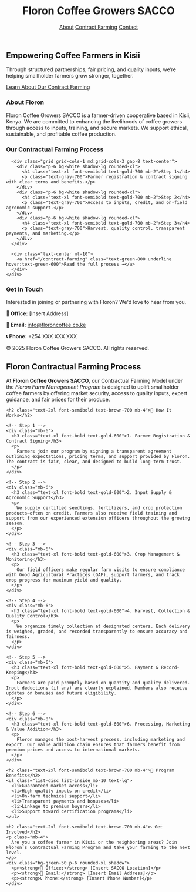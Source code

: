 <!-- Homepage: Floron Coffee Growers SACCO -->

<!DOCTYPE html>
<html lang="en">
<head>
  <meta charset="UTF-8">
  <meta name="viewport" content="width=device-width, initial-scale=1">
  <title>Floron Coffee Growers SACCO</title>
  <script src="https://cdn.tailwindcss.com"></script>
</head>
<body class="bg-white text-gray-800">

  <!-- Header -->
  <header class="bg-green-900 text-white py-6 shadow-md">
    <div class="max-w-6xl mx-auto flex justify-between items-center px-6">
      <h1 class="text-3xl font-bold">Floron Coffee Growers SACCO</h1>
      <nav class="space-x-6 text-lg">
        <a href="#about" class="hover:text-gold-400">About</a>
        <a href="#contract" class="hover:text-gold-400">Contract Farming</a>
        <a href="#contact" class="hover:text-gold-400">Contact</a>
      </nav>
    </div>
  </header>

  <!-- Hero Section -->
  <section class="bg-green-100 py-20 px-6 text-center">
    <h2 class="text-4xl font-bold text-green-900 mb-4">Empowering Coffee Farmers in Kisii</h2>
    <p class="text-xl text-gray-700 max-w-2xl mx-auto mb-6">
      Through structured partnerships, fair pricing, and quality inputs, we’re helping smallholder farmers grow stronger, together.
    </p>
    <a href="#contract" class="bg-gold-500 text-white px-6 py-3 rounded-full shadow-lg text-lg hover:bg-gold-600 transition">
      Learn About Our Contract Farming
    </a>
  </section>

  <!-- About Section -->
  <section id="about" class="py-16 px-6 md:px-16 bg-white">
    <div class="max-w-5xl mx-auto text-center">
      <h3 class="text-3xl font-bold text-brown-700 mb-4">About Floron</h3>
      <p class="text-lg text-gray-700">
        Floron Coffee Growers SACCO is a farmer-driven cooperative based in Kisii, Kenya. We are committed to enhancing the livelihoods of coffee growers through access to inputs, training, and secure markets. We support ethical, sustainable, and profitable coffee production.
      </p>
    </div>
  </section>

  <!-- Contract Farming Section -->
  <section id="contract" class="py-20 px-6 bg-green-50">
    <div class="max-w-6xl mx-auto">
      <h3 class="text-3xl font-bold text-green-900 mb-8 text-center">Our Contractual Farming Process</h3>

      <div class="grid grid-cols-1 md:grid-cols-3 gap-8 text-center">
        <div class="p-6 bg-white shadow-lg rounded-xl">
          <h4 class="text-xl font-semibold text-gold-700 mb-2">Step 1</h4>
          <p class="text-gray-700">Farmer registration & contract signing with clear terms and benefits.</p>
        </div>
        <div class="p-6 bg-white shadow-lg rounded-xl">
          <h4 class="text-xl font-semibold text-gold-700 mb-2">Step 2</h4>
          <p class="text-gray-700">Access to inputs, credit, and on-field agronomic support.</p>
        </div>
        <div class="p-6 bg-white shadow-lg rounded-xl">
          <h4 class="text-xl font-semibold text-gold-700 mb-2">Step 3</h4>
          <p class="text-gray-700">Harvest, quality control, transparent payments, and marketing.</p>
        </div>
      </div>

      <div class="text-center mt-10">
        <a href="/contract-farming" class="text-green-800 underline hover:text-green-600">Read the full process →</a>
      </div>
    </div>
  </section>

  <!-- Contact Section -->
  <section id="contact" class="bg-brown-800 text-white py-16 px-6">
    <div class="max-w-4xl mx-auto text-center">
      <h3 class="text-3xl font-bold mb-4">Get In Touch</h3>
      <p class="text-lg mb-6">Interested in joining or partnering with Floron? We'd love to hear from you.</p>
      <p><strong>📍 Office:</strong> [Insert Address]</p>
      <p><strong>📧 Email:</strong> <a href="mailto:info@floroncoffee.co.ke" class="underline">info@floroncoffee.co.ke</a></p>
      <p><strong>📞 Phone:</strong> +254 XXX XXX XXX</p>
    </div>
  </section>

  <!-- Footer -->
  <footer class="bg-green-900 text-white py-4 text-center text-sm">
    &copy; 2025 Floron Coffee Growers SACCO. All rights reserved.
  </footer>

</body>
</html>
<!-- Floron Coffee Growers SACCO - Contractual Farming Page -->

<section class="bg-white py-12 px-6 md:px-16 text-gray-800">
  <div class="max-w-5xl mx-auto">
    <h1 class="text-4xl font-bold mb-6 text-green-800">Floron Contractual Farming Process</h1>
    <p class="text-lg mb-8">
      At <strong>Floron Coffee Growers SACCO</strong>, our Contractual Farming Model under the <em>Floron Farm Management Program</em> is designed to uplift smallholder coffee farmers by offering market security, access to quality inputs, expert guidance, and fair prices for their produce.
    </p>

    <h2 class="text-2xl font-semibold text-brown-700 mb-4">🔁 How It Works</h2>

    <!-- Step 1 -->
    <div class="mb-6">
      <h3 class="text-xl font-bold text-gold-600">1. Farmer Registration & Contract Signing</h3>
      <p>
        Farmers join our program by signing a transparent agreement outlining expectations, pricing terms, and support provided by Floron. The contract is fair, clear, and designed to build long-term trust.
      </p>
    </div>

    <!-- Step 2 -->
    <div class="mb-6">
      <h3 class="text-xl font-bold text-gold-600">2. Input Supply & Agronomic Support</h3>
      <p>
        We supply certified seedlings, fertilizers, and crop protection products—often on credit. Farmers also receive field training and support from our experienced extension officers throughout the growing season.
      </p>
    </div>

    <!-- Step 3 -->
    <div class="mb-6">
      <h3 class="text-xl font-bold text-gold-600">3. Crop Management & Monitoring</h3>
      <p>
        Our field officers make regular farm visits to ensure compliance with Good Agricultural Practices (GAP), support farmers, and track crop progress for maximum yield and quality.
      </p>
    </div>

    <!-- Step 4 -->
    <div class="mb-6">
      <h3 class="text-xl font-bold text-gold-600">4. Harvest, Collection & Quality Control</h3>
      <p>
        We organize timely collection at designated centers. Each delivery is weighed, graded, and recorded transparently to ensure accuracy and fairness.
      </p>
    </div>

    <!-- Step 5 -->
    <div class="mb-6">
      <h3 class="text-xl font-bold text-gold-600">5. Payment & Record-Keeping</h3>
      <p>
        Farmers are paid promptly based on quantity and quality delivered. Input deductions (if any) are clearly explained. Members also receive updates on bonuses and future eligibility.
      </p>
    </div>

    <!-- Step 6 -->
    <div class="mb-8">
      <h3 class="text-xl font-bold text-gold-600">6. Processing, Marketing & Value Addition</h3>
      <p>
        Floron manages the post-harvest process, including marketing and export. Our value addition chain ensures that farmers benefit from premium prices and access to international markets.
      </p>
    </div>

    <h2 class="text-2xl font-semibold text-brown-700 mb-4">🌟 Program Benefits</h2>
    <ul class="list-disc list-inside mb-10 text-lg">
      <li>Guaranteed market access</li>
      <li>High-quality inputs on credit</li>
      <li>On-farm technical support</li>
      <li>Transparent payments and bonuses</li>
      <li>Linkage to premium buyers</li>
      <li>Support toward certification programs</li>
    </ul>

    <h2 class="text-2xl font-semibold text-brown-700 mb-4">📞 Get Involved</h2>
    <p class="mb-4">
      Are you a coffee farmer in Kisii or the neighboring areas? Join Floron’s Contractual Farming Program and take your farming to the next level.
    </p>
    <div class="bg-green-50 p-6 rounded-xl shadow">
      <p><strong>📍 Office:</strong> [Insert SACCO Location]</p>
      <p><strong>📧 Email:</strong> [Insert Email Address]</p>
      <p><strong>📞 Phone:</strong> [Insert Phone Number]</p>
    </div>
  </div>
</section>
